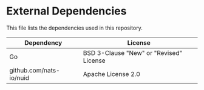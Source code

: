 # External Dependencies

This file lists the dependencies used in this repository.

| Dependency | License |
|-|-|
| Go | BSD 3-Clause "New" or "Revised" License |
| github.com/nats-io/nuid | Apache License 2.0 |
